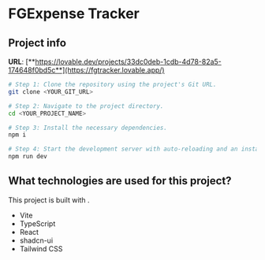 # FGExpense Tracker

## Project info

**URL**: [**https://lovable.dev/projects/33dc0deb-1cdb-4d78-82a5-174648f0bd5c**](https://fgtracker.lovable.app/)

```sh
# Step 1: Clone the repository using the project's Git URL.
git clone <YOUR_GIT_URL>

# Step 2: Navigate to the project directory.
cd <YOUR_PROJECT_NAME>

# Step 3: Install the necessary dependencies.
npm i

# Step 4: Start the development server with auto-reloading and an instant preview.
npm run dev
```

## What technologies are used for this project?

This project is built with .

- Vite
- TypeScript
- React
- shadcn-ui
- Tailwind CSS

